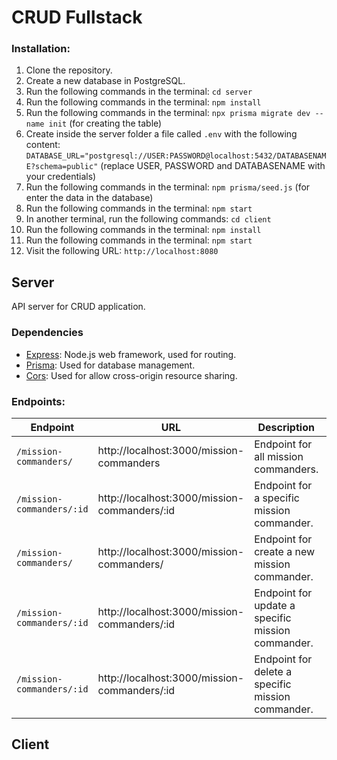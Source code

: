 # CRUD Fullstack

### Installation:
1. Clone the repository.
2. Create a new database in PostgreSQL.
3. Run the following commands in the terminal: `cd server`
4. Run the following commands in the terminal: `npm install`
5. Run the following commands in the terminal: `npx prisma migrate dev --name init` (for creating the table)
6. Create inside the server folder a file called `.env` with the following content: `DATABASE_URL="postgresql://USER:PASSWORD@localhost:5432/DATABASENAME?schema=public"` (replace USER, PASSWORD and DATABASENAME with your credentials)
7. Run the following commands in the terminal: `npm prisma/seed.js` (for enter the data in the database)
8. Run the following commands in the terminal: `npm start`
9. In another terminal, run the following commands: `cd client`
10. Run the following commands in the terminal: `npm install`
11. Run the following commands in the terminal: `npm start`
12. Visit the following URL: `http://localhost:8080`

## Server
API server for CRUD application. 

### Dependencies
* [Express](https://expressjs.com/): Node.js web framework, used for routing.
* [Prisma](https://www.prisma.io/): Used for database management.
* [Cors](https://www.npmjs.com/package/cors): Used for allow cross-origin resource sharing.

### Endpoints:

| Endpoint | URL | Description | Method |
| --- | --- | --- | --- |
| `/mission-commanders/` | http://localhost:3000/mission-commanders | Endpoint for all mission commanders. | GET |
| `/mission-commanders/:id` | http://localhost:3000/mission-commanders/:id | Endpoint for a specific mission commander. | GET |
| `/mission-commanders/` | http://localhost:3000/mission-commanders/ | Endpoint for create a new mission commander. | POST |
| `/mission-commanders/:id` | http://localhost:3000/mission-commanders/:id | Endpoint for update a specific mission commander. | PUT |
| `/mission-commanders/:id` | http://localhost:3000/mission-commanders/:id | Endpoint for delete a specific mission commander. | DELETE |

## Client